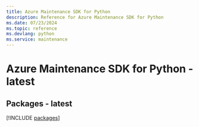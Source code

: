 ```yaml
---
title: Azure Maintenance SDK for Python
description: Reference for Azure Maintenance SDK for Python
ms.date: 07/23/2024
ms.topic: reference
ms.devlang: python
ms.service: maintenance
---
```

# Azure Maintenance SDK for Python - latest
## Packages - latest
[!INCLUDE [packages](maintenance-index.md)]